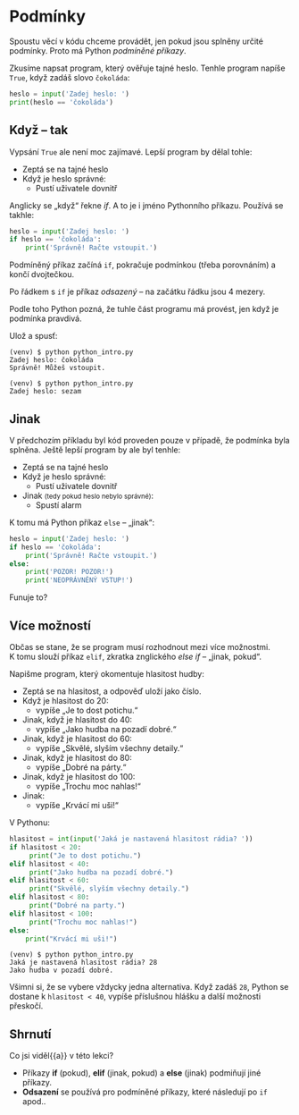 # Podmínky

Spoustu věcí v kódu chceme provádět, jen pokud jsou splněny určité podmínky.
Proto má Python *podmíněné příkazy*.

Zkusíme napsat program, který ověřuje tajné heslo.
Tenhle program napíše `True`, když zadáš slovo `čokoláda`:

```python
heslo = input('Zadej heslo: ')
print(heslo == 'čokoláda')
```

## Když – tak

Vypsání `True` ale není moc zajímavé.
Lepší program by dělal tohle:

* Zeptá se na tajné heslo
* Když je heslo správné:
    * Pustí uživatele dovnitř

Anglicky se „když“ řekne *if*. A to je i jméno Pythonního příkazu.
Používá se takhle:

```python
heslo = input('Zadej heslo: ')
if heslo == 'čokoláda':
    print('Správně! Račte vstoupit.')
```

Podmíněný příkaz začíná `if`, pokračuje podmínkou (třeba porovnáním)
a končí dvojtečkou.

Po řádkem s `if` je příkaz *odsazený* – na začátku řádku jsou 4 mezery.

Podle toho Python pozná, že tuhle část programu má provést,
jen když je podmínka pravdivá.

Ulož a spusť:

``` console
(venv) $ python python_intro.py
Zadej heslo: čokoláda
Správně! Můžeš vstoupit.
```

``` console
(venv) $ python python_intro.py
Zadej heslo: sezam
```

## Jinak

V předchozím příkladu byl kód proveden pouze v případě, že podmínka byla splněna.
Ještě lepší program by ale byl tenhle:

* Zeptá se na tajné heslo
* Když je heslo správné:
    * Pustí uživatele dovnitř
* Jinak <small>(tedy pokud heslo nebylo správné)</small>:
    * Spustí alarm

K tomu má Python příkaz `else` – „jinak“:

```python
heslo = input('Zadej heslo: ')
if heslo == 'čokoláda':
    print('Správně! Račte vstoupit.')
else:
    print('POZOR! POZOR!')
    print('NEOPRÁVNĚNÝ VSTUP!')
```

Funuje to?

## Více možností

Občas se stane, že se program musí rozhodnout mezi více možnostmi.
K tomu slouží příkaz `elif`, zkratka znglického *else if* – „jinak, pokud“.

Napišme program, který okomentuje hlasitost hudby:

* Zeptá se na hlasitost, a odpověď uloží jako číslo.
* Když je hlasitost do 20:
    * vypíše „Je to dost potichu.“
* Jinak, když je hlasitost do 40:
    * vypíše „Jako hudba na pozadí dobré.“
* Jinak, když je hlasitost do 60:
    * vypíše „Skvělé, slyším všechny detaily.“
* Jinak, když je hlasitost do 80:
    * vypíše „Dobré na párty.“
* Jinak, když je hlasitost do 100:
    * vypíše „Trochu moc nahlas!“
* Jinak:
    * vypíše „Krvácí mi uši!“

V Pythonu:

```python
hlasitost = int(input('Jaká je nastavená hlasitost rádia? '))
if hlasitost < 20:
     print("Je to dost potichu.")
elif hlasitost < 40:
     print("Jako hudba na pozadí dobré.")
elif hlasitost < 60:
     print("Skvělé, slyším všechny detaily.")
elif hlasitost < 80:
     print("Dobré na party.")
elif hlasitost < 100:
     print("Trochu moc nahlas!")
else:
    print("Krvácí mi uši!")
```

``` console
(venv) $ python python_intro.py
Jaká je nastavená hlasitost rádia? 28
Jako hudba v pozadí dobré.
```

Všimni si, že se vybere vždycky jedna alternativa.
Když zadáš `28`, Python se dostane k `hlasitost < 40`, vypíše
příslušnou hlášku a další možnosti přeskočí.


## Shrnutí

Co jsi viděl{{a}} v této lekci?

*   Příkazy **if** (pokud), **elif** (jinak, pokud) a **else** (jinak)
    podmiňují jiné příkazy.
*   **Odsazení** se používá pro podmíněné příkazy, které následují po
    `if` apod..

